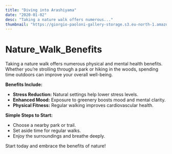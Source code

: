 ```yaml
---
title: "Diving into Arashiyama"
date: "2020-01-02"
desc: "Taking a nature walk offers numerous..."
thumbnail: "https://giorgio-paoloni-gallery-storage.s3.eu-north-1.amazonaws.com/Hero_picture_mobile.jpg"
---
```


# Nature_Walk_Benefits

Taking a nature walk offers numerous physical and mental health benefits. Whether you’re strolling through a park or hiking in the woods, spending time outdoors can improve your overall well-being.

**Benefits Include:**

- **Stress Reduction:** Natural settings help lower stress levels.
- **Enhanced Mood:** Exposure to greenery boosts mood and mental clarity.
- **Physical Fitness:** Regular walking improves cardiovascular health.

**Simple Steps to Start:**

- Choose a nearby park or trail.
- Set aside time for regular walks.
- Enjoy the surroundings and breathe deeply.

Start today and embrace the benefits of nature!
